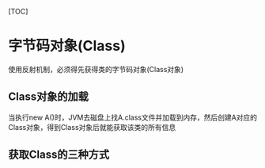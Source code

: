[TOC]

# 字节码对象(Class)
使用反射机制，必须得先获得类的字节码对象(Class对象)

## Class对象的加载
当执行new A()时，JVM去磁盘上找A.class文件并加载到内存，然后创建A对应的Class对象，得到Class对象后就能获取该类的所有信息

## 获取Class的三种方式

